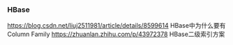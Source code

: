 ### HBase
https://blog.csdn.net/liuj2511981/article/details/8599614 HBase中为什么要有Column Family
https://zhuanlan.zhihu.com/p/43972378 HBase二级索引方案
